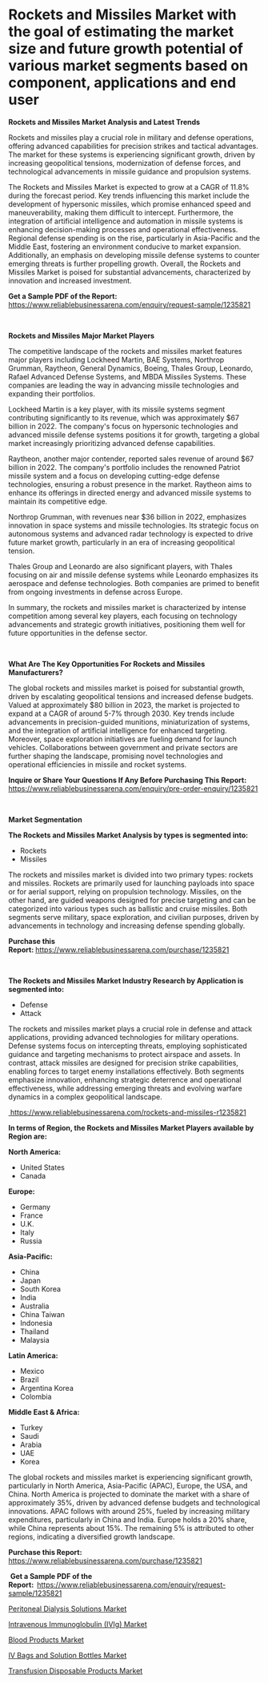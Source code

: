 <p><h1>Rockets and Missiles Market with the goal of estimating the market size and future growth potential of various market segments based on component, applications and end user</h1></p><p><strong>Rockets and Missiles Market Analysis and Latest Trends</strong></p>
<p><p>Rockets and missiles play a crucial role in military and defense operations, offering advanced capabilities for precision strikes and tactical advantages. The market for these systems is experiencing significant growth, driven by increasing geopolitical tensions, modernization of defense forces, and technological advancements in missile guidance and propulsion systems. </p><p>The Rockets and Missiles Market is expected to grow at a CAGR of 11.8% during the forecast period. Key trends influencing this market include the development of hypersonic missiles, which promise enhanced speed and maneuverability, making them difficult to intercept. Furthermore, the integration of artificial intelligence and automation in missile systems is enhancing decision-making processes and operational effectiveness. Regional defense spending is on the rise, particularly in Asia-Pacific and the Middle East, fostering an environment conducive to market expansion. Additionally, an emphasis on developing missile defense systems to counter emerging threats is further propelling growth. Overall, the Rockets and Missiles Market is poised for substantial advancements, characterized by innovation and increased investment.</p></p>
<p><strong>Get a Sample PDF of the Report:&nbsp;</strong> <a href="https://www.reliablebusinessarena.com/enquiry/request-sample/1235821?utm_campaign=1730&utm_medium=2&utm_source=Github&utm_content=ia&utm_term=02112024&utm_id=rockets-and-missiles">https://www.reliablebusinessarena.com/enquiry/request-sample/1235821</a></p>
<p>&nbsp;</p>
<p><strong>Rockets and Missiles Major Market Players</strong></p>
<p><p>The competitive landscape of the rockets and missiles market features major players including Lockheed Martin, BAE Systems, Northrop Grumman, Raytheon, General Dynamics, Boeing, Thales Group, Leonardo, Rafael Advanced Defense Systems, and MBDA Missiles Systems. These companies are leading the way in advancing missile technologies and expanding their portfolios.</p><p>Lockheed Martin is a key player, with its missile systems segment contributing significantly to its revenue, which was approximately $67 billion in 2022. The company's focus on hypersonic technologies and advanced missile defense systems positions it for growth, targeting a global market increasingly prioritizing advanced defense capabilities.</p><p>Raytheon, another major contender, reported sales revenue of around $67 billion in 2022. The company's portfolio includes the renowned Patriot missile system and a focus on developing cutting-edge defense technologies, ensuring a robust presence in the market. Raytheon aims to enhance its offerings in directed energy and advanced missile systems to maintain its competitive edge.</p><p>Northrop Grumman, with revenues near $36 billion in 2022, emphasizes innovation in space systems and missile technologies. Its strategic focus on autonomous systems and advanced radar technology is expected to drive future market growth, particularly in an era of increasing geopolitical tension.</p><p>Thales Group and Leonardo are also significant players, with Thales focusing on air and missile defense systems while Leonardo emphasizes its aerospace and defense technologies. Both companies are primed to benefit from ongoing investments in defense across Europe.</p><p>In summary, the rockets and missiles market is characterized by intense competition among several key players, each focusing on technology advancements and strategic growth initiatives, positioning them well for future opportunities in the defense sector.</p></p>
<p>&nbsp;</p>
<p><strong>What Are The Key Opportunities For Rockets and Missiles Manufacturers?</strong></p>
<p><p>The global rockets and missiles market is poised for substantial growth, driven by escalating geopolitical tensions and increased defense budgets. Valued at approximately $80 billion in 2023, the market is projected to expand at a CAGR of around 5-7% through 2030. Key trends include advancements in precision-guided munitions, miniaturization of systems, and the integration of artificial intelligence for enhanced targeting. Moreover, space exploration initiatives are fueling demand for launch vehicles. Collaborations between government and private sectors are further shaping the landscape, promising novel technologies and operational efficiencies in missile and rocket systems.</p></p>
<p><strong>Inquire or Share Your Questions If Any Before Purchasing This Report:</strong> <a href="https://www.reliablebusinessarena.com/enquiry/pre-order-enquiry/1235821?utm_campaign=1730&utm_medium=2&utm_source=Github&utm_content=ia&utm_term=02112024&utm_id=rockets-and-missiles">https://www.reliablebusinessarena.com/enquiry/pre-order-enquiry/1235821</a></p>
<p>&nbsp;</p>
<p><strong>Market Segmentation</strong></p>
<p><strong>The Rockets and Missiles Market Analysis by types is segmented into:</strong></p>
<p><ul><li>Rockets</li><li>Missiles</li></ul></p>
<p><p>The rockets and missiles market is divided into two primary types: rockets and missiles. Rockets are primarily used for launching payloads into space or for aerial support, relying on propulsion technology. Missiles, on the other hand, are guided weapons designed for precise targeting and can be categorized into various types such as ballistic and cruise missiles. Both segments serve military, space exploration, and civilian purposes, driven by advancements in technology and increasing defense spending globally.</p></p>
<p><strong>Purchase this Report:&nbsp;</strong><a href="https://www.reliablebusinessarena.com/purchase/1235821?utm_campaign=1730&utm_medium=2&utm_source=Github&utm_content=ia&utm_term=02112024&utm_id=rockets-and-missiles">https://www.reliablebusinessarena.com/purchase/1235821</a></p>
<p>&nbsp;</p>
<p><strong>The Rockets and Missiles Market Industry Research by Application is segmented into:</strong></p>
<p><ul><li>Defense</li><li>Attack</li></ul></p>
<p><p>The rockets and missiles market plays a crucial role in defense and attack applications, providing advanced technologies for military operations. Defense systems focus on intercepting threats, employing sophisticated guidance and targeting mechanisms to protect airspace and assets. In contrast, attack missiles are designed for precision strike capabilities, enabling forces to target enemy installations effectively. Both segments emphasize innovation, enhancing strategic deterrence and operational effectiveness, while addressing emerging threats and evolving warfare dynamics in a complex geopolitical landscape.</p></p>
<p><a href="https://www.reliablebusinessarena.com/rockets-and-missiles-r1235821?utm_campaign=1730&utm_medium=2&utm_source=Github&utm_content=ia&utm_term=02112024&utm_id=rockets-and-missiles">&nbsp;https://www.reliablebusinessarena.com/rockets-and-missiles-r1235821</a></p>
<p><strong>In terms of Region, the Rockets and Missiles Market Players available by Region are:</strong></p>
<p>
    <p> <strong> North America: </strong>
        <ul>
            <li>United States</li>
            <li>Canada</li>
        </ul>
        </p> 
    <p> <strong> Europe: </strong>
        <ul>
            <li>Germany</li>
            <li>France</li>
            <li>U.K.</li>
            <li>Italy</li>
            <li>Russia</li>
        </ul>
        </p> 
    <p> <strong> Asia-Pacific: </strong>
        <ul>
            <li>China</li>
            <li>Japan</li>
            <li>South Korea</li>
            <li>India</li>
            <li>Australia</li>
            <li>China Taiwan</li>
            <li>Indonesia</li>
            <li>Thailand</li>
            <li>Malaysia</li>
        </ul>
        </p> 
    <p> <strong> Latin America: </strong>
        <ul>
            <li>Mexico</li>
            <li>Brazil</li>
            <li>Argentina Korea</li>
            <li>Colombia</li>
        </ul>
        </p> 
    <p> <strong> Middle East & Africa: </strong>
        <ul>
            <li>Turkey</li>
            <li>Saudi</li>
            <li>Arabia</li>
            <li>UAE</li>
            <li>Korea</li>
        </ul>
    </p>
    </p>
<p><p>The global rockets and missiles market is experiencing significant growth, particularly in North America, Asia-Pacific (APAC), Europe, the USA, and China. North America is projected to dominate the market with a share of approximately 35%, driven by advanced defense budgets and technological innovations. APAC follows with around 25%, fueled by increasing military expenditures, particularly in China and India. Europe holds a 20% share, while China represents about 15%. The remaining 5% is attributed to other regions, indicating a diversified growth landscape.</p></p>
<p><strong>Purchase this Report: </strong><a href="https://www.reliablebusinessarena.com/purchase/1235821?utm_campaign=1730&utm_medium=2&utm_source=Github&utm_content=ia&utm_term=02112024&utm_id=rockets-and-missiles">https://www.reliablebusinessarena.com/purchase/1235821</a></p>
<p>&nbsp;<strong>Get a Sample PDF of the Report:&nbsp;&nbsp;</strong><a href="https://www.reliablebusinessarena.com/enquiry/request-sample/1235821?utm_campaign=1730&utm_medium=2&utm_source=Github&utm_content=ia&utm_term=02112024&utm_id=rockets-and-missiles">https://www.reliablebusinessarena.com/enquiry/request-sample/1235821</a></p>
<p><strong></strong></p>
<p><p><a href="https://www.linkedin.com/pulse/peritoneal-dialysis-solutions-market-report-product-type-zdvde?utm_campaign=1730&utm_medium=2&utm_source=Github&utm_content=ia&utm_term=02112024&utm_id=rockets-and-missiles">Peritoneal Dialysis Solutions Market</a></p><p><a href="https://www.linkedin.com/pulse/unveiling-market-trends-global-intravenous-immunoglobulin-eul3e?utm_campaign=1730&utm_medium=2&utm_source=Github&utm_content=ia&utm_term=02112024&utm_id=rockets-and-missiles">Intravenous Immunoglobulin (IVIg) Market</a></p><p><a href="https://www.linkedin.com/pulse/navigating-global-blood-products-market-from-trends-strategy-unome?utm_campaign=1730&utm_medium=2&utm_source=Github&utm_content=ia&utm_term=02112024&utm_id=rockets-and-missiles">Blood Products Market</a></p><p><a href="https://www.linkedin.com/pulse/global-iv-bags-solution-bottles-industry-research-report-a8qwe?utm_campaign=1730&utm_medium=2&utm_source=Github&utm_content=ia&utm_term=02112024&utm_id=rockets-and-missiles">IV Bags and Solution Bottles Market</a></p><p><a href="https://www.linkedin.com/pulse/transfusion-disposable-products-market-global-regional-onzwe?utm_campaign=1730&utm_medium=2&utm_source=Github&utm_content=ia&utm_term=02112024&utm_id=rockets-and-missiles">Transfusion Disposable Products Market</a></p></p>